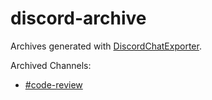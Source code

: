 # discord-archive

Archives generated with [DiscordChatExporter](https://github.com/Tyrrrz/DiscordChatExporter).

Archived Channels:
- [#code-review](https://roblox-ts.com/discord-archive/code-review/)
